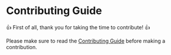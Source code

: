 # Contributing Guide

:+1: First of all, thank you for taking the time to contribute! :+1:

Please make sure to read the [Contributing Guide][link] before making a contribution.

[link]: https://marquez.co/docs/statusfy/contributing/

